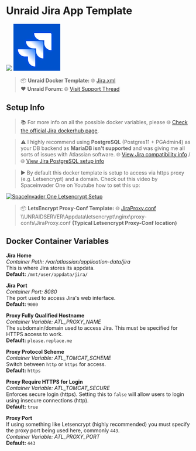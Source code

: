 # Unraid Jira App Template

<img src="https://craftassets.unraid.net/uploads/_1200x630_crop_center-center_82_none/seo-unraid.png" width="700"/> <img src="https://github.com/Zerreth/UnraidJira/raw/master/Jira.png" width="128"/> 

> 📦 **Unraid Docker Template:** 🌐 [Jira.xml](https://github.com/Zerreth/UnraidJira/blob/master/Jira.xml)  
> ❤️ **Unraid Forum:** 🌐 [Visit Support Thread](https://forums.unraid.net/topic/94621-support-zerreth-jira/)  

## Setup Info

> 📚 For more info on all the possible docker variables, please 🌐 [Check the official Jira dockerhub page](https://hub.docker.com/r/atlassian/jira-software).

> ⚠️ I highly recommend using **PostgreSQL** (Postgres11 + PGAdmin4) as your DB backend as **MariaDB isn't supported** and was giving me all sorts of issues with Atlassian software.
🌐 [View Jira compatibility info](https://confluence.atlassian.com/jseng/supported-platforms-881686453.html) / 
🌐 [View Jira PostgreSQL setup info](https://confluence.atlassian.com/adminjiraserver/connecting-jira-applications-to-postgresql-938846851.html)

> ▶️ By default this docker template is setup to access via https proxy (e.g. Letsencrypt) and a domain. Check out this video by Spaceinvader One on Youtube how to set this up:

[![SpaceInvader One Letsencrypt Setup](http://img.youtube.com/vi/I0lhZc25Sro/0.jpg)](http://www.youtube.com/watch?v=I0lhZc25Sro)

> 📦 **LetsEncrypt Proxy-Conf Template:** 🌐 [JiraProxy.conf](https://github.com/Zerreth/UnraidJira/blob/master/JiraProxy.conf)  
\\\UNRAIDSERVER\Appdata\letsencrypt\nginx\proxy-confs\JiraProxy.conf **(Typical Letsencrypt Proxy-Conf location)**


## Docker Container Variables

**Jira Home**  
*Container Path: /var/atlassian/application-data/jira*  
This is where Jira stores its appdata.  
**Default:** `/mnt/user/appdata/jira/`  

**Jira Port**  
*Container Port: 8080*  
The port used to access Jira's web interface.  
**Default:** `9080`  

**Proxy Fully Qualified Hostname**  
*Container Variable: ATL_PROXY_NAME*  
The subdomain/domain used to access Jira. This must be specified for HTTPS access to work.  
**Default:** `please.replace.me`  

**Proxy Protocol Scheme**  
*Container Variable: ATL_TOMCAT_SCHEME*  
Switch between `http` or `https` for access.  
**Default:** `https`  

**Proxy Require HTTPS for Login**  
*Container Variable: ATL_TOMCAT_SECURE*  
Enforces secure login (https). Setting this to `false` will allow users to login using insecure connections (http).  
**Default:** `true`  

**Proxy Port**  
If using something like Letsencrypt (highly recommended) you must specify the proxy port being used here, commonly `443`.  
*Container Variable: ATL_PROXY_PORT*  
**Default:** `443`  
